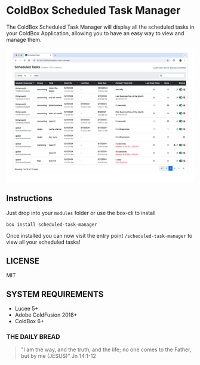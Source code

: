 # ColdBox Scheduled Task Manager

The ColdBox Scheduled Task Manager will display all the scheduled tasks
in your ColdBox Application, allowing you to have an easy way to view and manage them.

<img src="https://github.com/GiancarloGomez/cb-scheduled-task-manager/blob/master/includes/img/scheduled-task-manager.png?raw=true">

## Instructions

Just drop into your `modules` folder or use the box-cli to install

```bash
box install scheduled-task-manager
```

Once installed you can now visit the entry point `/scheduled-task-manager` to view all your scheduled tasks!

## LICENSE

MIT

## SYSTEM REQUIREMENTS

- Lucee 5+
- Adobe ColdFusion 2018+
- ColdBox 6+


### THE DAILY BREAD

 > "I am the way, and the truth, and the life; no one comes to the Father, but by me (JESUS)" Jn 14:1-12